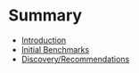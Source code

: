 # Summary

* [Introduction](README.md)
* [Initial Benchmarks](initial-benchmarks.md)
* [Discovery/Recommendations](discovery.md)


